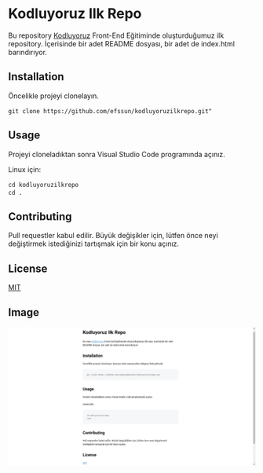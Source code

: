 # **Kodluyoruz Ilk Repo**
Bu repository [Kodluyoruz](https://www.kodluyoruz.org/) Front-End Eğitiminde oluşturduğumuz ilk repository. İçerisinde bir adet README dosyası, bir adet de index.html barındırıyor.

## **Installation**

Öncelikle projeyi clonelayın.

```git
git clone https://github.com/efssun/kodluyoruzilkrepo.git"
```

## **Usage**

Projeyi cloneladıktan sonra Visual Studio Code programında açınız.

Linux için:

```
cd kodluyoruzilkrepo
cd .
```

## Contributing

Pull requestler kabul edilir. Büyük değişikler için, lütfen önce neyi değiştirmek istediğinizi tartışmak için bir konu açınız.

## License

[MIT](https://choosealicense.com/licenses/mit/)

## Image
![Projemizin resmi](https://raw.githubusercontent.com/Kodluyoruz/taskforce/main/git/odev1/figures/markdown.png)
